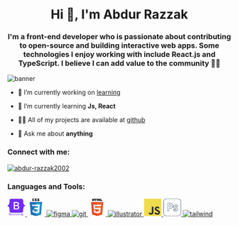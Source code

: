 <h1 align="center">Hi 👋, I'm Abdur Razzak</h1>
<h3 align="center">I'm a front-end developer who is passionate about contributing to open-source and building interactive web apps. Some technologies I enjoy working with include React.js and TypeScript. I believe I can add value to the community 🧑‍💻</h3>

![banner](https://media.licdn.com/dms/image/D5616AQGRBJiCbrj9Bg/profile-displaybackgroundimage-shrink_350_1400/0/1718800365241?e=1726704000&v=beta&t=JIBZYcnh4JgDQEJOOT-4K5cpMEO_KJKCfyFm7aFF8-w)

- 🔭 I’m currently working on [learning](https://github.com/abdur-razzak02?tab=repositories)

- 🌱 I’m currently learning **Js, React**

- 👨‍💻 All of my projects are available at [github](https://github.com/abdur-razzak02?tab=repositories)

- 💬 Ask me about **anything**


<h3 align="left">Connect with me:</h3>
<p align="left">
<a href="https://linkedin.com/in/abdur-razzak2002" target="blank"><img align="center" src="https://raw.githubusercontent.com/rahuldkjain/github-profile-readme-generator/master/src/images/icons/Social/linked-in-alt.svg" alt="abdur-razzak2002" height="30" width="40" /></a>
</p>

<h3 align="left">Languages and Tools:</h3>
<p align="left"> <a href="https://getbootstrap.com" target="_blank" rel="noreferrer"> <img src="https://raw.githubusercontent.com/devicons/devicon/master/icons/bootstrap/bootstrap-plain-wordmark.svg" alt="bootstrap" width="40" height="40"/> </a> <a href="https://www.w3schools.com/css/" target="_blank" rel="noreferrer"> <img src="https://raw.githubusercontent.com/devicons/devicon/master/icons/css3/css3-original-wordmark.svg" alt="css3" width="40" height="40"/> </a> <a href="https://www.figma.com/" target="_blank" rel="noreferrer"> <img src="https://www.vectorlogo.zone/logos/figma/figma-icon.svg" alt="figma" width="40" height="40"/> </a> <a href="https://git-scm.com/" target="_blank" rel="noreferrer"> <img src="https://www.vectorlogo.zone/logos/git-scm/git-scm-icon.svg" alt="git" width="40" height="40"/> </a> <a href="https://www.w3.org/html/" target="_blank" rel="noreferrer"> <img src="https://raw.githubusercontent.com/devicons/devicon/master/icons/html5/html5-original-wordmark.svg" alt="html5" width="40" height="40"/> </a> <a href="https://www.adobe.com/in/products/illustrator.html" target="_blank" rel="noreferrer"> <img src="https://www.vectorlogo.zone/logos/adobe_illustrator/adobe_illustrator-icon.svg" alt="illustrator" width="40" height="40"/> </a> <a href="https://developer.mozilla.org/en-US/docs/Web/JavaScript" target="_blank" rel="noreferrer"> <img src="https://raw.githubusercontent.com/devicons/devicon/master/icons/javascript/javascript-original.svg" alt="javascript" width="40" height="40"/> </a> <a href="https://www.photoshop.com/en" target="_blank" rel="noreferrer"> <img src="https://raw.githubusercontent.com/devicons/devicon/master/icons/photoshop/photoshop-line.svg" alt="photoshop" width="40" height="40"/> </a> <a href="https://tailwindcss.com/" target="_blank" rel="noreferrer"> <img src="https://www.vectorlogo.zone/logos/tailwindcss/tailwindcss-icon.svg" alt="tailwind" width="40" height="40"/> </a> </p>


